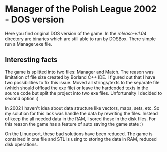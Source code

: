 # Manager of the Polish League 2002 - DOS version

Here you find original DOS version of the game.
In the *release-v.1.04* directory are binaries which are still able to run by DOSBox. There simple run a Manager.exe file.

## Interesting facts

The game is splitted into two files: Manager and Match. The reason was limitation of file size created by Borland C++ IDE. I figured out that I have two possibilities to fix this issue. Moved all strings/texts to the separate file (which should offload the exe file) or leave the hardcoded texts in the source code but split the project into two exe files. Unfortunalty I decided to second option :)

In 2002 I haven't idea about data structure like vectors, maps, sets, etc. So my solution for this lack was handle the data by rewriting the files. Instead of keep the all needed data in the RAM, I sored these in the disk files. For this reason the game has a feature of auto saving the game state :)

On the Linux port, these bad solutions have been reduced. The game is contained in one file and STL is using to storing the data in RAM, reduced disk operations.
